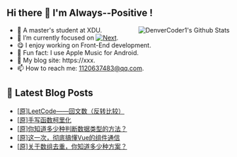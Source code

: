 ## Hi there 👋 I'm Always--Positive !
<div>
  <img alt="DenverCoder1's Github Stats" src="https://denvercoder1-github-readme-stats.vercel.app/api?username=qq1120637483&show_icons=true&count_private=true&theme=react&hide_border=true&hide_title=true&bg_color=1F222E&title_color=F85D7F&icon_color=F8D866" align= "right" />

- 🎒 A master's student at XDU. 
- 🔬 I’m currently focused on [![Next](https://img.shields.io/badge/-Next-brightgreen)](https://). 
- 😋 I enjoy working on Front-End development.
- 🎵 Fun fact: I use Apple Music for Android.
- 📝 My blog site: https://xxx.
- 📫 How to reach me:  1120637483@qq.com.
</div>  


## 📕 Latest Blog Posts

<!-- BLOG-POST-LIST:START -->
- [[原]LeetCode——回文数（反转比较）](https://blog.csdn.net/sinat_41696687/article/details/123981129)
- [[原]手写函数柯里化](https://blog.csdn.net/sinat_41696687/article/details/123975684)
- [[原]你知道多少种判断数据类型的方法？](https://blog.csdn.net/sinat_41696687/article/details/123848948)
- [[原]这一次，彻底搞懂Vue的组件通信](https://blog.csdn.net/sinat_41696687/article/details/123840142)
- [[原]关于数组去重，你知道多少种方案？](https://blog.csdn.net/sinat_41696687/article/details/123669765)
<!-- BLOG-POST-LIST:END -->









